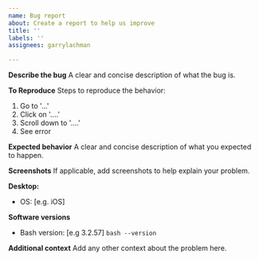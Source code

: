 ```yaml
---
name: Bug report
about: Create a report to help us improve
title: ''
labels: ''
assignees: garrylachman

---
```


**Describe the bug**
A clear and concise description of what the bug is.

**To Reproduce**
Steps to reproduce the behavior:
1. Go to '...'
2. Click on '....'
3. Scroll down to '....'
4. See error

**Expected behavior**
A clear and concise description of what you expected to happen.

**Screenshots**
If applicable, add screenshots to help explain your problem.

**Desktop:**
 - OS: [e.g. iOS]

**Software versions**
- Bash version: [e.g 3.2.57] ``bash --version``

**Additional context**
Add any other context about the problem here.
